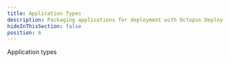 ```yaml
---
title: Application Types
description: Packaging applications for deployment with Octopus Deploy.
hideInThisSection: false
position: 6
---
```


Application types
